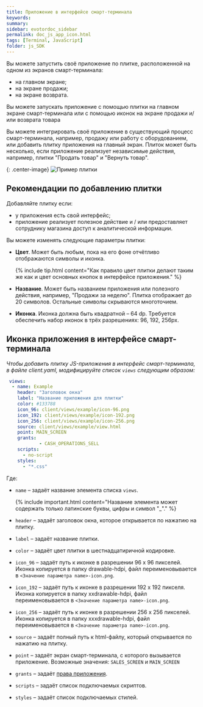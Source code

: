 ```yaml
---
title: Приложение в интерфейсе смарт-терминала
keywords:
summary:
sidebar: evotordoc_sidebar
permalink: doc_js_app_icon.html
tags: [Terminal, JavaScript]
folder: js_SDK
---
```


Вы можете запустить своё приложение по плитке, расположенной на одном из экранов смарт-терминала:

* на главном экране;
* на экране продажи;
* на экране возврата.

Вы можете запускать приложение с помощью плитки на главном экране смарт-терминала или с помощью иконок на экране продажи и/или возврата товара

Вы можете интегрировать своё приложение в существующий процесс смарт-терминала, например, продажу или работу с оборудованием, или добавить плитку приложения на главный экран. Плиток может быть несколько, если приложение реализует независимые действия, например, плитки "Продать товар" и "Вернуть товар".

{: .center-image}
![Пример плитки](images\Tile_example.png)

## Рекомендации по добавлению плитки

Добавляйте плитку если:

* у приложения есть свой интерфейс;
* приложение реализует полезное действие и / или предоставляет сотруднику магазина доступ к аналитической информации.

Вы можете изменять следующие параметры плитки:

* **Цвет**. Может быть любым, пока на его фоне отчётливо отображаются символы и иконка.

  {% include tip.html content="Как правило цвет плитки делают таким же как и цвет основных кнопок в интерфейсе приложения." %}

* **Название**. Может быть названием приложения или полезного действия, например, "Продажи за неделю". Плитка отображает до 20 символов. Остальные символы скрываются многоточием.

* **Иконка**. Иконка должна быть квадратной – 64 dp. Требуется обеспечить набор иконок в трёх разрешениях: 96, 192, 256px.

## Иконка приложения в интерфейсе смарт-терминала

*Чтобы добавить плитку JS-приложения в интерфейс смарт-терминала, в файле client.yaml, модифицируйте список `views` следующим образом:*

```yaml
 views:
  - name: Example
    header: "Заголовок окна"
    label: "Название приложения для плитки"
    color: #133788
    icon_96: client/views/example/icon-96.png
    icon_192: client/views/example/icon-192.png
    icon_256: client/views/example/icon-256.png
    source: client/views/example/view.html
    point: MAIN_SCREEN
    grants:
            - CASH_OPERATIONS_SELL
    scripts:
      - no-script
    styles:
      - "*.css"
```

Где:

* `name` – задаёт название элемента списка `views`.

  {% include important.html content="Название элемента может содержать только латинские буквы, цифры и символ \"_\"." %}

* `header` – задаёт заголовок окна, которое открывается по нажатию на плитку.
* `label` – задаёт название плитки.
* `color` – задаёт цвет плитки в шестнадцатиричной кодировке.
* `icon_96` – задаёт путь к иконке в разрешении 96 х 96 пикселей. Иконка копируется в папку drawable-hdpi, файл переименовывается в `<Значение параметра name>-icon.png`.
* `icon_192` – задаёт путь к иконке в разрешении 192 х 192 пикселя. Иконка копируется в папку xxdrawable-hdpi, файл переименовывается в `<Значение параметра name>-icon.png`.
* `icon_256` – задаёт путь к иконке в разрешении 256 х 256 пикселей. Иконка копируется в папку xxxdrawable-hdpi, файл переименовывается в `<Значение параметра name>-icon.png`.
* `source` – задаёт полный путь к html-файлу, который открывается по нажатию на плитку.
* `point` – задаёт экран смарт-терминала, с которого вызывается приложение. Возможные значения: `SALES_SCREEN` и `MAIN_SCREEN`
* `grants` – задаёт [права приложения](./doc_app_grants.html).
* `scripts` – задаёт список подключаемых скриптов.
* `styles` – задаёт список подключаемых стилей.
